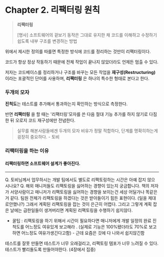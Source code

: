 # Chapter 2. 리팩터링 원칙

> **리팩터링**
> 
> [명사] 소프트웨어의 겉보기 동작은 그대로 유지한 채 코드를 이해하고 수정하기 쉽도록 내부 구조를 변경하는 방법

위에서 제시한 정의를 따를면 특정한 방식에 코드를 정리하는 것만이 리팩터링이다. 

코드가 항상 정상 작동하기 때문에 전체 작업이 끝나지 않았더라도 언제든 멈출 수 있다.

저자는 코드베이스를 정리하거나 구조를 바꾸는 모든 작업을 **재구성(Restructuring)** 이라는 포괄적인 단어를 사용하며, **리팩터링** 은 하나의 특수한 형태로 본다고 한다.

### 두개의 모자

**진척도**는 테스트를 추가해서 통과하는지 확인하는 방식으로 측정한다. 

반면 **리팩터링** 을 할 때는 '리팩터링'모자를 쓴 다음 절대 기능 추가를 하지 않기로 다짐한 뒤 오로지 코드 재구성에만 전념한다.

> 실무를 해본사람들에겐 두개의 모자 비유가 정말 적합하다, 단계를 명확히하는게 굉장히 중요하다. - 토비

### 리팩터링을 하는 이유

#### 리팩터링하면 소프트웨어 설계가 좋아진다.




---

Q. 토비님께서 업무하시는 개발 팀에서도 별도로 리팩토링하는 시간은 아예 잡지 않으시나요?
Q. 해외 매니저들도 리팩토링을 싫어하는 경향이 있는지 궁금합니다.
책의 저자가 서양사람이고 매니저가 리팩토링을 싫어하는 경향을 보이는건 세상 어딜가나 똑같은거 같다. 팀원 전체가 리팩토링을 하겠다는 것은 받아들이기 힘든 표현이다. (일을 제대로안했나?) 그래서 계획된 리팩토링을 잡는 것이 은근히 어렵다. 그리고 그렇게 계획 잡은 날에는 급한일들이 생겨버리면 계획된 리팩토링을 수행하기 쉽지않다.
+ 꿀팁 : 리팩토링을 하기 위해서 시간이 필요하다면 매니저에게 개발 일정의 완료 진척도를 어느정도 여유있게 보고해라 . (실제로 기능은 100%됐더라도 70%로 보고하면 어느정도 여유가생긴다고함) - 근데 요즘은 깃에 다 나와서 쉽지않긴함

테스트를 잘못 만들면 테스트가 너무 오래걸리고, 리팩토링 템포가 너무 느려질 수 있다. 테스트가 빨리돌도록 만들어야한다. (4장에서 집중)


